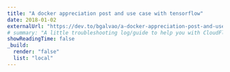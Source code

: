```yaml
---
title: "A docker appreciation post and use case with tensorflow"
date: 2018-01-02
externalUrl: "https://dev.to/bgalvao/a-docker-appreciation-post-and-use-case-with-tensorflow-3dg4"
# summary: "A little troubleshooting log/guide to help you with CloudFlare, Traefik and Let's Encrypt."
showReadingTime: false
_build:
  render: "false"
  list: "local"
---
```

